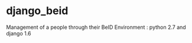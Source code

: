 django_beid
===========

Management of a people through their BeID
Environment : python 2.7 and django 1.6
